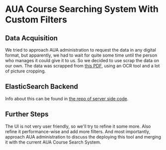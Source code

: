 # AUA Course Searching System With Custom Filters

## Data Acquisition

We tried to approach AUA administration to request the data in any digital format, but apparently, we had to wait for quite some time until the person who manages it could give it to us. So we decided to use scrap the data on our own. The data was scrapped from [this PDF](http://registrar.aua.am/files/2013/11/Ugrad-Draft-Schedule-Spring-2018.-2017-12-11.pdf), using an OCR tool and a lot of picture cropping.

## ElasticSearch Backend

Info about this can be found in [the repo of server side code](https://github.com/hrach977/aua-dbproject).

## Further Steps

The UI is not very user friendly, so we'll try to refine it some more. Also refine it performance-wise and add more filters. And most importantly, approach AUA administration to discuss the deploying this tool and merging it with the current AUA Course Search System.

